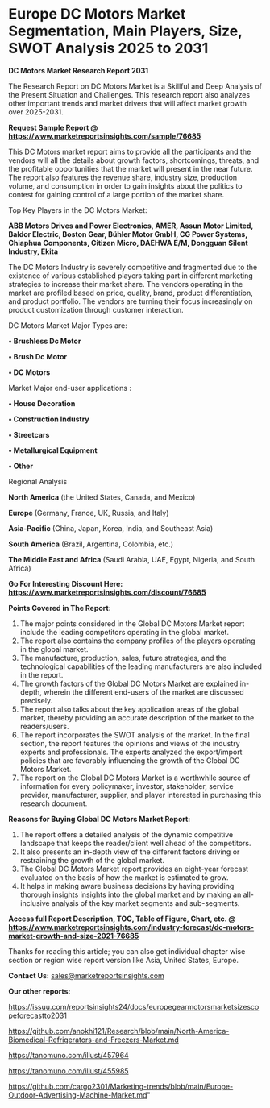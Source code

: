 # Europe DC Motors Market Segmentation, Main Players, Size, SWOT Analysis 2025 to 2031

<strong>DC Motors Market Research Report 2031</strong>

The Research Report on DC Motors Market is a Skillful and Deep Analysis of the Present Situation and Challenges. This research report also analyzes other important trends and market drivers that will affect market growth over 2025-2031.

<strong>Request Sample Report @ <a href=https://www.marketreportsinsights.com/sample/76685>https://www.marketreportsinsights.com/sample/76685</a></strong>

This DC Motors market report aims to provide all the participants and the vendors will all the details about growth factors, shortcomings, threats, and the profitable opportunities that the market will present in the near future. The report also features the revenue share, industry size, production volume, and consumption in order to gain insights about the politics to contest for gaining control of a large portion of the market share.

Top Key Players in the DC Motors Market:

<strong>ABB Motors Drives and Power Electronics, AMER, Assun Motor Limited, Baldor Electric, Boston Gear, Bühler Motor GmbH, CG Power Systems, Chiaphua Components, Citizen Micro, DAEHWA E/M, Dongguan Silent Industry, Ekita</strong>

The DC Motors Industry is severely competitive and fragmented due to the existence of various established players taking part in different marketing strategies to increase their market share. The vendors operating in the market are profiled based on price, quality, brand, product differentiation, and product portfolio. The vendors are turning their focus increasingly on product customization through customer interaction.

DC Motors Market Major Types are:

<strong>• Brushless Dc Motor

• Brush Dc Motor

• DC Motors</strong>

Market Major end-user applications :

<strong>• House Decoration

• Construction Industry

• Streetcars

• Metallurgical Equipment

• Other</strong>

Regional Analysis

</u><strong><b>North America</b></strong> (the United States, Canada, and Mexico)

<strong><b>Europe </b></strong>(Germany, France, UK, Russia, and Italy)

<strong><b>Asia-Pacific</b></strong> (China, Japan, Korea, India, and Southeast Asia)

<strong><b>South America</b></strong> (Brazil, Argentina, Colombia, etc.)

<strong><b>The Middle East and Africa</b></strong> (Saudi Arabia, UAE, Egypt, Nigeria, and South Africa)

<strong>Go For Interesting Discount Here: <a href=https://www.marketreportsinsights.com/discount/76685>https://www.marketreportsinsights.com/discount/76685</a></strong>

<strong>Points Covered in The Report:</strong>
<ol>
  <li>The major points considered in the Global DC Motors Market report include the leading competitors operating in the global market.</li>
  <li>The report also contains the company profiles of the players operating in the global market.</li>
  <li>The manufacture, production, sales, future strategies, and the technological capabilities of the leading manufacturers are also included in the report.</li>
  <li>The growth factors of the Global DC Motors Market are explained in-depth, wherein the different end-users of the market are discussed precisely.</li>
  <li>The report also talks about the key application areas of the global market, thereby providing an accurate description of the market to the readers/users.</li>
  <li>The report incorporates the SWOT analysis of the market. In the final section, the report features the opinions and views of the industry experts and professionals. The experts analyzed the export/import policies that are favorably influencing the growth of the Global DC Motors Market.</li>
  <li>The report on the Global DC Motors Market is a worthwhile source of information for every policymaker, investor, stakeholder, service provider, manufacturer, supplier, and player interested in purchasing this research document.</li>
</ol>
<strong>Reasons for Buying Global DC Motors Market Report:</strong>

<ol>
  <li>The report offers a detailed analysis of the dynamic competitive landscape that keeps the reader/client well ahead of the competitors.</li>
  <li>It also presents an in-depth view of the different factors driving or restraining the growth of the global market.</li>
  <li>The Global DC Motors Market report provides an eight-year forecast evaluated on the basis of how the market is estimated to grow.</li>
  <li>It helps in making aware business decisions by having providing thorough insights insights into the global market and by making an all-inclusive analysis of the key market segments and sub-segments.</li>
</ol>
<strong>Access full Report Description, TOC, Table of Figure, Chart, etc. @ <a href=https://www.marketreportsinsights.com/industry-forecast/dc-motors-market-growth-and-size-2021-76685>https://www.marketreportsinsights.com/industry-forecast/dc-motors-market-growth-and-size-2021-76685</a></strong>


Thanks for reading this article; you can also get individual chapter wise section or region wise report version like Asia, United States, Europe.

<strong>Contact Us:</strong>
sales@marketreportsinsights.com

<strong>Our other reports:</strong>

<a href=https://issuu.com/reportsinsights24/docs/europegearmotorsmarketsizescopeforecastto2031>https://issuu.com/reportsinsights24/docs/europegearmotorsmarketsizescopeforecastto2031</a>

<a href=https://github.com/anokhi121/Research/blob/main/North-America-Biomedical-Refrigerators-and-Freezers-Market.md>https://github.com/anokhi121/Research/blob/main/North-America-Biomedical-Refrigerators-and-Freezers-Market.md</a>

<a href=https://tanomuno.com/illust/457964>https://tanomuno.com/illust/457964</a>

<a href=https://tanomuno.com/illust/455985>https://tanomuno.com/illust/455985</a>

<a href=https://github.com/cargo2301/Marketing-trends/blob/main/Europe-Outdoor-Advertising-Machine-Market.md>https://github.com/cargo2301/Marketing-trends/blob/main/Europe-Outdoor-Advertising-Machine-Market.md</a>"
